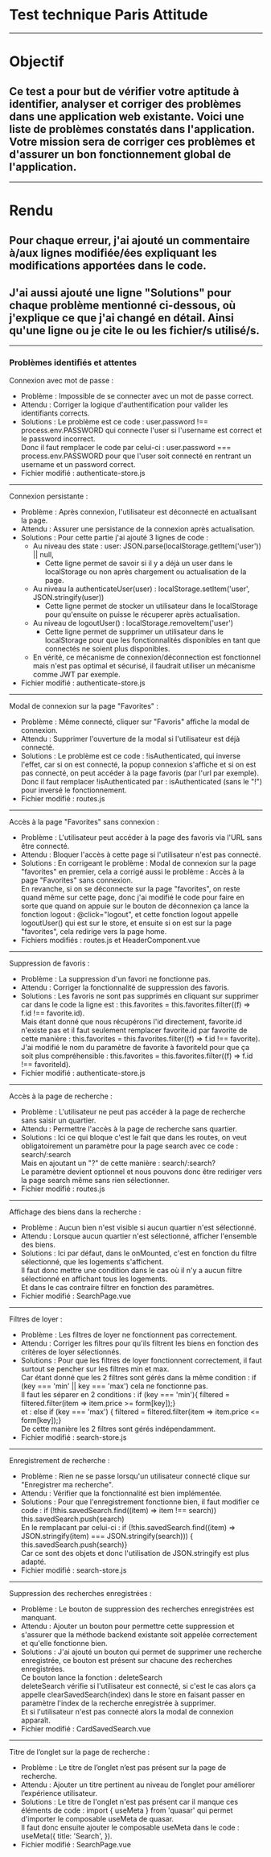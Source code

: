 # Test technique Paris Attitude

-------------------------------------------------------------------------------------------------------------------------------------------

# Objectif

## Ce test a pour but de vérifier votre aptitude à identifier, analyser et corriger des problèmes dans une application web existante. Voici une liste de problèmes constatés dans l'application. Votre mission sera de corriger ces problèmes et d'assurer un bon fonctionnement global de l'application.

-------------------------------------------------------------------------------------------------------------------------------------------

# Rendu

## Pour chaque erreur, j'ai ajouté un commentaire à/aux lignes modifiée/ées expliquant les modifications apportées dans le code.
## J'ai aussi ajouté une ligne "Solutions" pour chaque problème mentionné ci-dessous, où j'explique ce que j'ai changé en détail. Ainsi qu'une ligne ou je cite le ou les fichier/s utilisé/s.

-------------------------------------------------------------------------------------------------------------------------------------------

### Problèmes identifiés et attentes


Connexion avec mot de passe :
- Problème : Impossible de se connecter avec un mot de passe correct.
- Attendu : Corriger la logique d'authentification pour valider les identifiants corrects.
- Solutions : Le problème est ce code : user.password !== process.env.PASSWORD qui connecte l'user si l'username est correct et le password incorrect.  
Donc il faut remplacer le code par celui-ci : user.password === process.env.PASSWORD pour que l'user soit connecté en rentrant un username et un password correct.
- Fichier modifié : authenticate-store.js

-------------------------------------------------------------------------------------------------------------------------------------------

Connexion persistante :
- Problème : Après connexion, l'utilisateur est déconnecté en actualisant la page.
- Attendu : Assurer une persistance de la connexion après actualisation.
- Solutions : Pour cette partie j'ai ajouté 3 lignes de code :
    - Au niveau des state : user: JSON.parse(localStorage.getItem('user')) || null, 
        - Cette ligne permet de savoir si il y a déjà un user dans le localStorage ou non après chargement ou actualisation de la page.
    - Au niveau la authenticateUser(user) : localStorage.setItem('user', JSON.stringify(user))
        - Cette ligne permet de stocker un utilisateur dans le localStorage pour qu'ensuite on puisse le récuperer après actualisation.
    - Au niveau de logoutUser() : localStorage.removeItem('user')
        - Cette ligne permet de supprimer un utilisateur dans le localStorage pour que les fonctionnalités disponibles en tant que connectés ne soient plus disponibles.
    - En vérité, ce mécanisme de connexion/déconnection est fonctionnel mais n'est pas optimal et sécurisé, il faudrait utiliser un mécanisme comme JWT par exemple.
- Fichier modifié : authenticate-store.js

-------------------------------------------------------------------------------------------------------------------------------------------

Modal de connexion sur la page "Favorites" :
- Problème : Même connecté, cliquer sur "Favoris" affiche la modal de connexion.
- Attendu : Supprimer l'ouverture de la modal si l'utilisateur est déjà connecté.
- Solutions : Le problème est ce code : !isAuthenticated, qui inverse l'effet, car si on est connecté, la popup connexion s'affiche et si on est pas connecté, on peut accéder à la page favoris (par l'url par exemple).  
Donc il faut remplacer !isAuthenticated par : isAuthenticated (sans le "!") pour inversé le fonctionnement.
- Fichier modifié : routes.js

-------------------------------------------------------------------------------------------------------------------------------------------

Accès à la page "Favorites" sans connexion :
- Problème : L'utilisateur peut accéder à la page des favoris via l'URL sans être connecté.
- Attendu : Bloquer l'accès à cette page si l'utilisateur n'est pas connecté.
- Solutions : En corrigeant le problème : Modal de connexion sur la page "favorites" en premier, cela a corrigé aussi le problème : Accès à la page "Favorites" sans connexion.  
En revanche, si on se déconnecte sur la page "favorites", on reste quand même sur cette page, donc j'ai modifié le code pour faire en sorte que quand on appuie sur le bouton de déconnexion ça lance la fonction logout : @click="logout", et cette fonction logout appelle logoutUser() qui est sur le store, et ensuite si on est sur la page "favorites", cela redirige vers la page home.
- Fichiers modifiés : routes.js et HeaderComponent.vue

-------------------------------------------------------------------------------------------------------------------------------------------

Suppression de favoris :
- Problème : La suppression d'un favori ne fonctionne pas.
- Attendu : Corriger la fonctionnalité de suppression des favoris.
- Solutions : Les favoris ne sont pas supprimés en cliquant sur supprimer car dans le code la ligne est : this.favorites = this.favorites.filter((f) => f.id !== favorite.id).  
Mais étant donné que nous récupérons l'id directement, favorite.id n'existe pas et il faut seulement remplacer favorite.id par favorite de cette manière : this.favorites = this.favorites.filter((f) => f.id !== favorite).  
J'ai modifié le nom du paramètre de favorite à favoriteId pour que ça soit plus compréhensible : this.favorites = this.favorites.filter((f) => f.id !== favoriteId).  
- Fichier modifié : authenticate-store.js

-------------------------------------------------------------------------------------------------------------------------------------------

Accès à la page de recherche :
- Problème : L'utilisateur ne peut pas accéder à la page de recherche sans saisir un quartier.
- Attendu : Permettre l'accès à la page de recherche sans quartier.
- Solutions : Ici ce qui bloque c'est le fait que dans les routes, on veut obligatoirement un paramètre pour la page search avec ce code : search/:search  
Mais en ajoutant un "?" de cette manière : search/:search?  
Le paramètre devient optionnel et nous pouvons donc être rediriger vers la page search même sans rien sélectionner.
- Fichier modifié : routes.js

-------------------------------------------------------------------------------------------------------------------------------------------

Affichage des biens dans la recherche :
- Problème : Aucun bien n'est visible si aucun quartier n'est sélectionné.
- Attendu : Lorsque aucun quartier n'est sélectionné, afficher l'ensemble des biens.
- Solutions : Ici par défaut, dans le onMounted, c'est en fonction du filtre sélectionné, que les logements s'affichent.  
Il faut donc mettre une condition dans le cas où il n'y a aucun filtre sélectionné en affichant tous les logements.  
Et dans le cas contraire filtrer en fonction des paramètres.
- Fichier modifié : SearchPage.vue

-------------------------------------------------------------------------------------------------------------------------------------------

Filtres de loyer :
- Problème : Les filtres de loyer ne fonctionnent pas correctement.
- Attendu : Corriger les filtres pour qu'ils filtrent les biens en fonction des critères de loyer sélectionnés.
- Solutions : Pour que les filtres de loyer fonctionnent correctement, il faut surtout se pencher sur les filtres min et max.  
Car étant donné que les 2 filtres sont gérés dans la même condition : if (key === 'min' || key === 'max') cela ne fonctionne pas.  
Il faut les séparer en 2 conditions : if (key === 'min'){ filtered = filtered.filter(item => item.price >= form[key]);}  
et : else if (key === 'max') { filtered = filtered.filter(item => item.price <= form[key]);}  
De cette manière les 2 filtres sont gérés indépendamment.
- Fichier modifié : search-store.js

-------------------------------------------------------------------------------------------------------------------------------------------

Enregistrement de recherche :
- Problème : Rien ne se passe lorsqu'un utilisateur connecté clique sur "Enregistrer ma recherche".
- Attendu : Vérifier que la fonctionnalité est bien implémentée.
- Solutions : Pour que l'enregistrement fonctionne bien, il faut modifier ce code : if (!this.savedSearch.find((item) => item !== search)) this.savedSearch.push(search)  
En le remplacant par celui-ci : if (!this.savedSearch.find((item) => JSON.stringify(item) === JSON.stringify(search))) {  this.savedSearch.push(search)}  
Car ce sont des objets et donc l'utilisation de JSON.stringify est plus adapté.
- Fichier modifié : search-store.js

-------------------------------------------------------------------------------------------------------------------------------------------

Suppression des recherches enregistrées :
- Problème : Le bouton de suppression des recherches enregistrées est manquant.
- Attendu : Ajouter un bouton pour permettre cette suppression et s'assurer que la méthode backend existante soit appelée correctement et qu'elle fonctionne bien.
- Solutions : J'ai ajouté un bouton qui permet de supprimer une recherche enregistrée, ce bouton est présent sur chacune des recherches enregistrées.  
Ce bouton lance la fonction : deleteSearch  
deleteSearch vérifie si l'utilisateur est connecté, si c'est le cas alors ça appelle clearSavedSearch(index) dans le store en faisant passer en paramètre l'index de la recherche enregistrée à supprimer.  
Et si l'utilisateur n'est pas connecté alors la modal de connexion apparaît.
- Fichier modifié : CardSavedSearch.vue

-------------------------------------------------------------------------------------------------------------------------------------------

Titre de l’onglet sur la page de recherche :
- Problème : Le titre de l’onglet n’est pas présent sur la page de recherche.
- Attendu : Ajouter un titre pertinent au niveau de l’onglet pour améliorer l’expérience utilisateur.
- Solutions : Le titre de l'onglet n'est pas présent car il manque ces éléments de code : import { useMeta } from 'quasar' qui permet d'importer le composable useMeta de quasar.  
Il faut donc ensuite ajouter le composable useMeta dans le code : useMeta({ title: 'Search', }).
- Fichier modifié : SearchPage.vue


